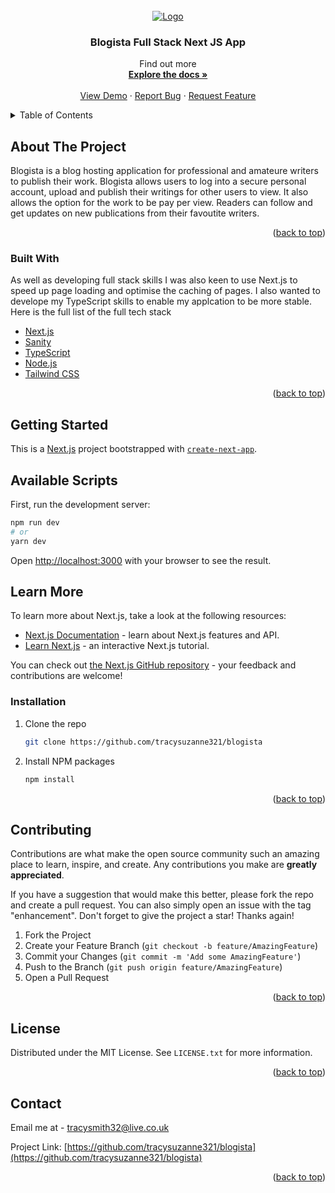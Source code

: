 <div id="top"></div>

<!-- PROJECT LOGO -->
<br />
<div align="center">
  <a href="/">
    <img src="/blogista.png" alt="Logo" >
  </a>

  <h3 align="center">Blogista Full Stack Next JS App</h3>

  <p align="center">
    Find out more
    <br />
    <a href="https://github.com/tracysuzanne321/blogista"><strong>Explore the docs »</strong></a>
    <br />
    <br />
    <a href="/">View Demo</a>
    ·
    <a href="https://github.com/tracysuzanne321/blogista/issues">Report Bug</a>
    ·
    <a href="https://github.com/tracysuzanne321/blogista/issues">Request Feature</a>
  </p>
</div>

<!-- TABLE OF CONTENTS -->
<details>
  <summary>Table of Contents</summary>
  <ol>
    <li>
      <a href="#about-the-project">About The Project</a>
      <ul>
        <li><a href="#built-with">Built With</a></li>
      </ul>
    </li>
    <li>
      <a href="#getting-started">Getting Started</a>
      <ul>
        <li><a href="#prerequisites">Prerequisites</a></li>
        <li><a href="#installation">Installation</a></li>
      </ul>
    </li>
  </ol>
</details>

<!-- ABOUT THE PROJECT -->

## About The Project

Blogista is a blog hosting application for professional and amateure writers to publish their work.
Blogista allows users to log into a secure personal account, upload and publish their writings for other users to view. It also allows the option for the work to be pay per view. Readers can follow and get updates on new publications from their favoutite writers.

<p align="right">(<a href="#top">back to top</a>)</p>

### Built With

As well as developing full stack skills I was also keen to use Next.js to speed up page loading and optimise the caching of pages. I also wanted to develope my TypeScript skills to enable my applcation to be more stable. Here is the full list of the full tech stack

- [Next.js](https://nextjs.org/)
- [Sanity](https://www.sanity.io/)
- [TypeScript](https://www.typescriptlang.org/)
- [Node.js](https://nodejs.org/en/)
- [Tailwind CSS](https://tailwindcss.com/)

<p align="right">(<a href="#top">back to top</a>)</p>

<!-- GETTING STARTED -->

## Getting Started

This is a [Next.js](https://nextjs.org/) project bootstrapped with [`create-next-app`](https://github.com/vercel/next.js/tree/canary/packages/create-next-app).

## Available Scripts

First, run the development server:

```bash
npm run dev
# or
yarn dev
```

Open [http://localhost:3000](http://localhost:3000) with your browser to see the result.

## Learn More

To learn more about Next.js, take a look at the following resources:

- [Next.js Documentation](https://nextjs.org/docs) - learn about Next.js features and API.
- [Learn Next.js](https://nextjs.org/learn) - an interactive Next.js tutorial.

You can check out [the Next.js GitHub repository](https://github.com/vercel/next.js/) - your feedback and contributions are welcome!

### Installation

1. Clone the repo
   ```sh
   git clone https://github.com/tracysuzanne321/blogista
   ```
2. Install NPM packages
   ```sh
   npm install
   ```

<p align="right">(<a href="#top">back to top</a>)</p>

<!-- CONTRIBUTING -->

## Contributing

Contributions are what make the open source community such an amazing place to learn, inspire, and create. Any contributions you make are **greatly appreciated**.

If you have a suggestion that would make this better, please fork the repo and create a pull request. You can also simply open an issue with the tag "enhancement".
Don't forget to give the project a star! Thanks again!

1. Fork the Project
2. Create your Feature Branch (`git checkout -b feature/AmazingFeature`)
3. Commit your Changes (`git commit -m 'Add some AmazingFeature'`)
4. Push to the Branch (`git push origin feature/AmazingFeature`)
5. Open a Pull Request

<p align="right">(<a href="#top">back to top</a>)</p>

<!-- LICENSE -->

## License

Distributed under the MIT License. See `LICENSE.txt` for more information.

<p align="right">(<a href="#top">back to top</a>)</p>

<!-- CONTACT -->

## Contact

Email me at - tracysmith32@live.co.uk

Project Link: [https://github.com/tracysuzanne321/blogista](https://github.com/tracysuzanne321/blogista)

<p align="right">(<a href="#top">back to top</a>)</p>
